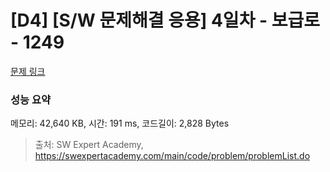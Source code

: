 # [D4] [S/W 문제해결 응용] 4일차 - 보급로 - 1249 

[문제 링크](https://swexpertacademy.com/main/code/problem/problemDetail.do?contestProbId=AV15QRX6APsCFAYD) 

### 성능 요약

메모리: 42,640 KB, 시간: 191 ms, 코드길이: 2,828 Bytes



> 출처: SW Expert Academy, https://swexpertacademy.com/main/code/problem/problemList.do